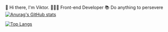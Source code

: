  👋 Hi there, I'm Viktor.
 👨🏻‍💻 Front-end Developer
 📚 Do anything to persevere
[![Anurag's GitHub stats](https://github-readme-stats.vercel.app/api?username=xiaowu55)](https://github.com/anuraghazra/github-readme-stats)  

[![Top Langs](https://github-readme-stats.vercel.app/api/top-langs/?username=anuraghazra&layout=compact)](https://github.com/anuraghazra/github-readme-stats)
